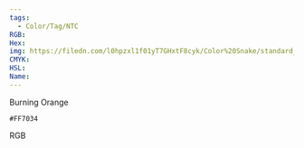 ```yaml
---
tags:
  - Color/Tag/NTC
RGB:
Hex:
img: https://filedn.com/l0hpzxl1f01yT7GHxtF8cyk/Color%20Snake/standard_csv_to_svg//FF7034.svg
CMYK:
HSL:
Name:
---
```

Burning Orange
```palette
#FF7034
```
RGB
